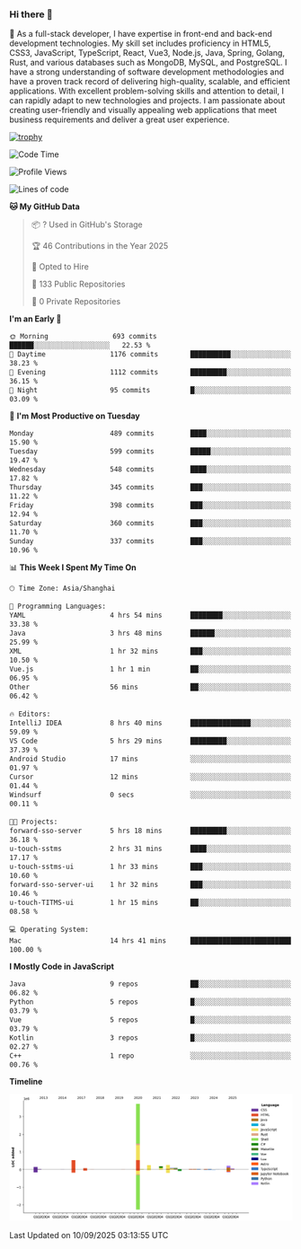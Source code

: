 ### Hi there 👋

🌱 As a full-stack developer, I have expertise in front-end and back-end development technologies. My skill set includes proficiency in HTML5, CSS3, JavaScript, TypeScript, React, Vue3, Node.js, Java, Spring, Golang, Rust, and various databases such as MongoDB, MySQL, and PostgreSQL. I have a strong understanding of software development methodologies and have a proven track record of delivering high-quality, scalable, and efficient applications. With excellent problem-solving skills and attention to detail, I can rapidly adapt to new technologies and projects. I am passionate about creating user-friendly and visually appealing web applications that meet business requirements and deliver a great user experience.

[![trophy](https://github-profile-trophy.vercel.app/?username=elton&rank=SECRET,SSS,SS,S,AAA,AA,A&theme=onedark&no-frame=true&margin-w=10)](https://github.com/ryo-ma/github-profile-trophy)

<!--START_SECTION:waka-->
![Code Time](http://img.shields.io/badge/Code%20Time-1%2C898%20hrs%2033%20mins-blue)

![Profile Views](http://img.shields.io/badge/Profile%20Views-0-blue)

![Lines of code](https://img.shields.io/badge/From%20Hello%20World%20I%27ve%20Written-5.9%20million%20lines%20of%20code-blue)

**🐱 My GitHub Data** 

> 📦 ? Used in GitHub's Storage 
 > 
> 🏆 46 Contributions in the Year 2025
 > 
> 💼 Opted to Hire
 > 
> 📜 133 Public Repositories 
 > 
> 🔑 0 Private Repositories 
 > 
**I'm an Early 🐤** 

```text
🌞 Morning                693 commits         ██████░░░░░░░░░░░░░░░░░░░   22.53 % 
🌆 Daytime                1176 commits        ██████████░░░░░░░░░░░░░░░   38.23 % 
🌃 Evening                1112 commits        █████████░░░░░░░░░░░░░░░░   36.15 % 
🌙 Night                  95 commits          █░░░░░░░░░░░░░░░░░░░░░░░░   03.09 % 
```
📅 **I'm Most Productive on Tuesday** 

```text
Monday                   489 commits         ████░░░░░░░░░░░░░░░░░░░░░   15.90 % 
Tuesday                  599 commits         █████░░░░░░░░░░░░░░░░░░░░   19.47 % 
Wednesday                548 commits         ████░░░░░░░░░░░░░░░░░░░░░   17.82 % 
Thursday                 345 commits         ███░░░░░░░░░░░░░░░░░░░░░░   11.22 % 
Friday                   398 commits         ███░░░░░░░░░░░░░░░░░░░░░░   12.94 % 
Saturday                 360 commits         ███░░░░░░░░░░░░░░░░░░░░░░   11.70 % 
Sunday                   337 commits         ███░░░░░░░░░░░░░░░░░░░░░░   10.96 % 
```


📊 **This Week I Spent My Time On** 

```text
🕑︎ Time Zone: Asia/Shanghai

💬 Programming Languages: 
YAML                     4 hrs 54 mins       ████████░░░░░░░░░░░░░░░░░   33.38 % 
Java                     3 hrs 48 mins       ██████░░░░░░░░░░░░░░░░░░░   25.99 % 
XML                      1 hr 32 mins        ███░░░░░░░░░░░░░░░░░░░░░░   10.50 % 
Vue.js                   1 hr 1 min          ██░░░░░░░░░░░░░░░░░░░░░░░   06.95 % 
Other                    56 mins             ██░░░░░░░░░░░░░░░░░░░░░░░   06.42 % 

🔥 Editors: 
IntelliJ IDEA            8 hrs 40 mins       ███████████████░░░░░░░░░░   59.09 % 
VS Code                  5 hrs 29 mins       █████████░░░░░░░░░░░░░░░░   37.39 % 
Android Studio           17 mins             ░░░░░░░░░░░░░░░░░░░░░░░░░   01.97 % 
Cursor                   12 mins             ░░░░░░░░░░░░░░░░░░░░░░░░░   01.44 % 
Windsurf                 0 secs              ░░░░░░░░░░░░░░░░░░░░░░░░░   00.11 % 

🐱‍💻 Projects: 
forward-sso-server       5 hrs 18 mins       █████████░░░░░░░░░░░░░░░░   36.18 % 
u-touch-sstms            2 hrs 31 mins       ████░░░░░░░░░░░░░░░░░░░░░   17.17 % 
u-touch-sstms-ui         1 hr 33 mins        ███░░░░░░░░░░░░░░░░░░░░░░   10.60 % 
forward-sso-server-ui    1 hr 32 mins        ███░░░░░░░░░░░░░░░░░░░░░░   10.46 % 
u-touch-TITMS-ui         1 hr 15 mins        ██░░░░░░░░░░░░░░░░░░░░░░░   08.58 % 

💻 Operating System: 
Mac                      14 hrs 41 mins      █████████████████████████   100.00 % 
```

**I Mostly Code in JavaScript** 

```text
Java                     9 repos             ██░░░░░░░░░░░░░░░░░░░░░░░   06.82 % 
Python                   5 repos             █░░░░░░░░░░░░░░░░░░░░░░░░   03.79 % 
Vue                      5 repos             █░░░░░░░░░░░░░░░░░░░░░░░░   03.79 % 
Kotlin                   3 repos             █░░░░░░░░░░░░░░░░░░░░░░░░   02.27 % 
C++                      1 repo              ░░░░░░░░░░░░░░░░░░░░░░░░░   00.76 % 
```



**Timeline**

![Lines of Code chart](https://raw.githubusercontent.com/elton/elton/main/assets/bar_graph.png)


 Last Updated on 10/09/2025 03:13:55 UTC
<!--END_SECTION:waka-->

<!--
**elton/elton** is a ✨ _special_ ✨ repository because its `README.md` (this file) appears on your GitHub profile.

Here are some ideas to get you started:

- 🔭 I’m currently working on ...
- 🌱 I’m currently learning ...
- 👯 I’m looking to collaborate on ...
- 🤔 I’m looking for help with ...
- 💬 Ask me about ...
- 📫 How to reach me: ...
- 😄 Pronouns: ...
- ⚡ Fun fact: ...
-->

